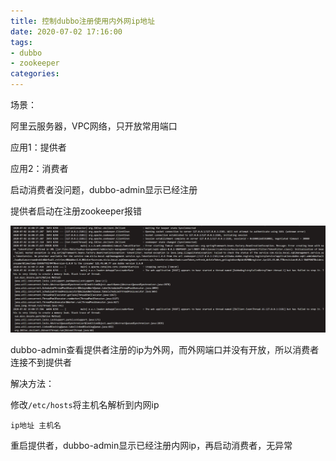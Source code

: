 ```yaml
---
title: 控制dubbo注册使用内外网ip地址
date: 2020-07-02 17:16:00
tags:
- dubbo
- zookeeper
categories: 
---
```


场景：

阿里云服务器，VPC网络，只开放常用端口

应用1：提供者

应用2：消费者

启动消费者没问题，dubbo-admin显示已经注册

提供者启动在注册zookeeper报错

![image-20200702172355379](控制dubbo注册使用内外网ip地址/image-20200702172355379.png)

dubbo-admin查看提供者注册的ip为外网，而外网端口并没有开放，所以消费者连接不到提供者

解决方法：

修改`/etc/hosts`将主机名解析到内网ip

`ip地址 主机名`

重启提供者，dubbo-admin显示已经注册内网ip，再启动消费者，无异常